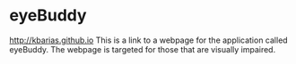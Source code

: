 # eyeBuddy
http://kbarias.github.io
This is a link to a webpage for the application called eyeBuddy. The webpage is targeted for those that are visually impaired.
